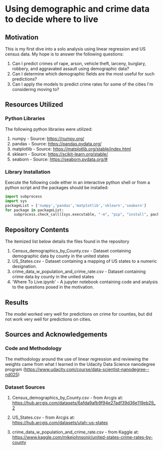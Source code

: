 # Using demographic and crime data to decide where to live

## Motivation
This is my first dive into a solo analysis using linear regression and US census data. My hope is to answer the following questions:
1. Can I predict crimes of rape, arson, vehicle theft, larceny, burglary, robbery, and aggravated assault using demographic data?
2. Can I determine which demographic fields are the most useful for such predictions? 
3. Can I apply the models to predict crime rates for some of the cities I'm considering moving to?

## Resources Utilized
### Python Libraries
The following python libraries were utilized:
1. numpy - Source: https://numpy.org/
2. pandas - Source: https://pandas.pydata.org/
3. matplotlib - Source: https://matplotlib.org/stable/index.html
4. sklearn - Source: https://scikit-learn.org/stable/
5. seaborn - Source: https://seaborn.pydata.org/#

### Library Installation
Execute the following code either in an interactive python shell or
from a python script and the packages should be installed:
```Python
import subprocess
import sys
packageList = ['numpy','pandas','matplotlib','sklearn','seaborn']
for package in packageList:
    subprocess.check_call([sys.executable, "-m", "pip", "install", package]) 
```

## Repository Contents
The itemized list below details the files found in the repository
1. Census_demographics_by_County.csv  - Dataset containing demographic data by county in the united states
2. US_States.csv - Dataset containing a mapping of US states to a numeric designation.
3. crime_data_w_population_and_crime_rate.csv - Dataset containing crime data by county in the united states
4. 'Where To Live.ipynb' - A jupyter notebook containing code and analysis to the questions posed in the motivation.

## Results

The model worked very well for predictions on crime for counties, but did not work very well for predictions on cities. 

## Sources and Acknowledgements
### Code and Methodology
The methodology around the use of linear regression and reviewing the weights came from what I learned in the Udacity Data Science nanodegree program 
(https://www.udacity.com/course/data-scientist-nanodegree--nd025)

### Dataset Sources

1. Census_demographics_by_County.csv - from Arcgis at: https://hub.arcgis.com/datasets/6afda9afb9f94e27adf39d36e119eb29_2

2. US_States.csv - from Arcgis at: https://hub.arcgis.com/datasets/utah::us-states

3. crime_data_w_population_and_crime_rate.csv - from Kaggle at: https://www.kaggle.com/mikejohnsonjr/united-states-crime-rates-by-county

